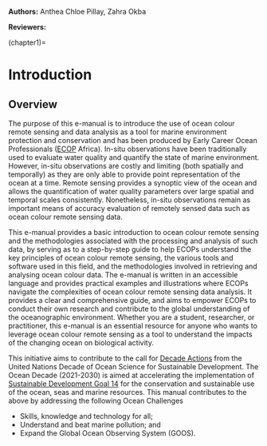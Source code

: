 <!-- @format -->

**Authors:** Anthea Chloe Pillay, Zahra Okba

**Reviewers:**

(chapter1)=

# Introduction

## Overview

The purpose of this e-manual is to introduce the use of ocean colour remote
sensing and data analysis as a tool for marine environment protection and
conservation and has been produced by Early Career Ocean Professionals
([ECOP](https://www.ecopdecade.org/africa/) Africa). In-situ observations have
been traditionally used to evaluate water quality and quantify the state of
marine environment. However, in-situ observations are costly and limiting (both
spatially and temporally) as they are only able to provide point representation
of the ocean at a time. Remote sensing provides a synoptic view of the ocean and
allows the quantification of water quality parameters over large spatial and
temporal scales consistently. Nonetheless, in-situ observations remain as
important means of accuracy evaluation of remotely sensed data such as ocean
colour remote sensing data.

This e-manual provides a basic introduction to ocean colour remote sensing and
the methodologies associated with the processing and analysis of such data, by
serving as to a step-by-step guide to help ECOPs understand the key principles
of ocean colour remote sensing, the various tools and software used in this
field, and the methodologies involved in retrieving and analysing ocean colour
data. The e-manual is written in an accessible language and provides practical
examples and illustrations where ECOPs navigate the complexities of ocean colour
remote sensing data analysis. It provides a clear and comprehensive guide, and
aims to empower ECOPs to conduct their own research and contribute to the global
understanding of the oceanographic environment. Whether you are a student,
researcher, or practitioner, this e-manual is an essential resource for anyone
who wants to leverage ocean colour remote sensing as a tool to understand the
impacts of the changing ocean on biological activity.

This initiative aims to contribute to the call for
[Decade Actions](https://oceandecade.org/decade-actions/) from the United
Nations Decade of Ocean Science for Sustainable Development. The Ocean Decade
(2021-2030) is aimed at accelerating the implementation of
[Sustainable Development Goal 14](https://www.un.org/sustainabledevelopment/)
for the conservation and sustainable use of the ocean, seas and marine
resources. This manual contributes to the above by addressing the following
Ocean Challenges

- Skills, knowledge and technology for all;
- Understand and beat marine pollution; and
- Expand the Global Ocean Observing System (GOOS).
